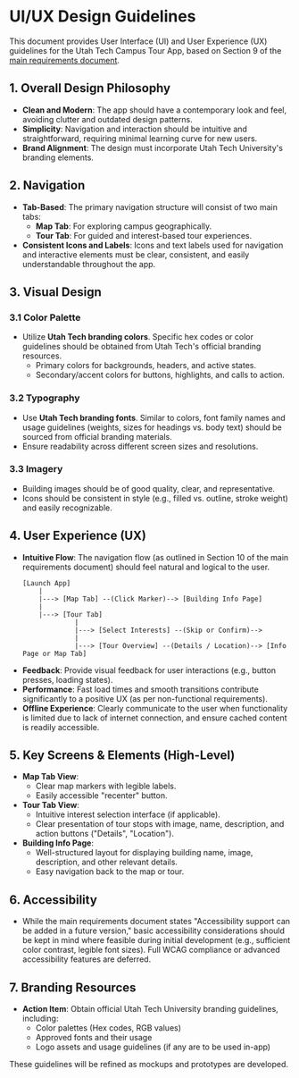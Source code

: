 # UI/UX Design Guidelines

This document provides User Interface (UI) and User Experience (UX) guidelines for the Utah Tech Campus Tour App, based on Section 9 of the [main requirements document](../planning/utah-tech-tour-app-requirements.md).

## 1. Overall Design Philosophy

- **Clean and Modern**: The app should have a contemporary look and feel, avoiding clutter and outdated design patterns.
- **Simplicity**: Navigation and interaction should be intuitive and straightforward, requiring minimal learning curve for new users.
- **Brand Alignment**: The design must incorporate Utah Tech University's branding elements.

## 2. Navigation

- **Tab-Based**: The primary navigation structure will consist of two main tabs:
  - **Map Tab**: For exploring campus geographically.
  - **Tour Tab**: For guided and interest-based tour experiences.
- **Consistent Icons and Labels**: Icons and text labels used for navigation and interactive elements must be clear, consistent, and easily understandable throughout the app.

## 3. Visual Design

### 3.1 Color Palette

- Utilize **Utah Tech branding colors**. Specific hex codes or color guidelines should be obtained from Utah Tech's official branding resources.
  - Primary colors for backgrounds, headers, and active states.
  - Secondary/accent colors for buttons, highlights, and calls to action.

### 3.2 Typography

- Use **Utah Tech branding fonts**. Similar to colors, font family names and usage guidelines (weights, sizes for headings vs. body text) should be sourced from official branding materials.
- Ensure readability across different screen sizes and resolutions.

### 3.3 Imagery

- Building images should be of good quality, clear, and representative.
- Icons should be consistent in style (e.g., filled vs. outline, stroke weight) and easily recognizable.

## 4. User Experience (UX)

- **Intuitive Flow**: The navigation flow (as outlined in Section 10 of the main requirements document) should feel natural and logical to the user.
  ```
  [Launch App]
      |
      |---> [Map Tab] --(Click Marker)--> [Building Info Page]
      |
      |---> [Tour Tab]
               |
               |---> [Select Interests] --(Skip or Confirm)-->
               |
               |---> [Tour Overview] --(Details / Location)--> [Info Page or Map Tab]
  ```
- **Feedback**: Provide visual feedback for user interactions (e.g., button presses, loading states).
- **Performance**: Fast load times and smooth transitions contribute significantly to a positive UX (as per non-functional requirements).
- **Offline Experience**: Clearly communicate to the user when functionality is limited due to lack of internet connection, and ensure cached content is readily accessible.

## 5. Key Screens & Elements (High-Level)

- **Map Tab View**:
  - Clear map markers with legible labels.
  - Easily accessible "recenter" button.
- **Tour Tab View**:
  - Intuitive interest selection interface (if applicable).
  - Clear presentation of tour stops with image, name, description, and action buttons ("Details", "Location").
- **Building Info Page**:
  - Well-structured layout for displaying building name, image, description, and other relevant details.
  - Easy navigation back to the map or tour.

## 6. Accessibility

- While the main requirements document states "Accessibility support can be added in a future version," basic accessibility considerations should be kept in mind where feasible during initial development (e.g., sufficient color contrast, legible font sizes). Full WCAG compliance or advanced accessibility features are deferred.

## 7. Branding Resources

- **Action Item**: Obtain official Utah Tech University branding guidelines, including:
  - Color palettes (Hex codes, RGB values)
  - Approved fonts and their usage
  - Logo assets and usage guidelines (if any are to be used in-app)

These guidelines will be refined as mockups and prototypes are developed. 